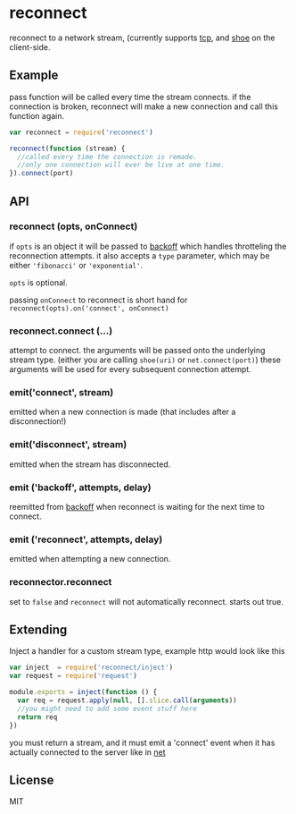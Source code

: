 # reconnect

reconnect to a network stream, (currently supports [tcp](http://nodejs.org/api/net.html), 
and [shoe](https://github.com/substack/shoe) on the client-side.

## Example

pass function will be called every time the stream connects.
if the connection is broken, reconnect will make a new connection
and call this function again.
``` js
var reconnect = require('reconnect')

reconnect(function (stream) {
  //called every time the connection is remade.
  //only one connection will ever be live at one time.
}).connect(port)
```

## API

### reconnect (opts, onConnect)

if `opts` is an object it will be passed to [backoff](https://github.com/MathieuTurcotte/node-backoff)
which handles throtteling the reconnection attempts. it also accepts a `type` parameter, which may 
be either `'fibonacci'` or `'exponential'`.

`opts` is optional.

passing `onConnect` to reconnect is short hand for `reconnect(opts).on('connect', onConnect)`

### reconnect.connect (...)

attempt to connect. the arguments will be passed onto the underlying stream type.
(either you are calling `shoe(uri)` or `net.connect(port)`)
these arguments will be used for every subsequent connection attempt.

### emit('connect', stream)

emitted when a new connection is made (that includes after a disconnection!)

### emit('disconnect', stream)

emitted when the stream has disconnected.

### emit ('backoff', attempts, delay)

reemitted from [backoff](https://github.com/MathieuTurcotte/node-backoff) 
when reconnect is waiting for the next time to connect.

### emit ('reconnect', attempts, delay)

emitted when attempting a new connection.

### reconnector.reconnect

set to `false` and `reconnect` will not automatically reconnect.
starts out true.

## Extending

Inject a handler for a custom stream type, example http would look like this

``` js
var inject  = require('reconnect/inject')
var request = require('request')

module.exports = inject(function () {
  var req = request.apply(null, [].slice.call(arguments))
  //you might need to add some event stuff here
  return req
})

```

you must return a stream, and it must emit a 'connect' event when it has
actually connected to the server like in [net](http://nodejs.org/api/net.html)

## License

MIT
